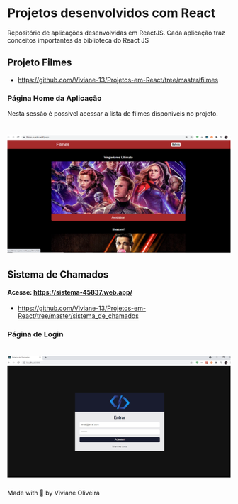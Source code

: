 # Projetos desenvolvidos com React

Repositório de aplicações desenvolvidas em ReactJS. Cada aplicação traz conceitos importantes da biblioteca do React JS


## Projeto Filmes

- https://github.com/Viviane-13/Projetos-em-React/tree/master/filmes
### Página Home da Aplicação

<p>Nesta sessão é possivel acessar a lista de filmes disponiveis no projeto.</p>
<h1 align="center">
    <img alt="Filmes" title="Filmes" src="filmes/.github/filmes-home.png" />
</h1>


## Sistema de Chamados
#### Acesse: https://sistema-45837.web.app/
- https://github.com/Viviane-13/Projetos-em-React/tree/master/sistema_de_chamados

### Página de Login

<h1 align="center">
    <img alt="SDC" title="SDC" src="sistema_de_chamados/.github/login.jpg" />
</h1>

Made with 💜 by Viviane Oliveira
